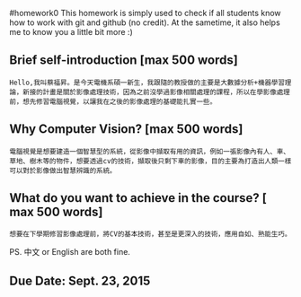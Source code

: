 #homework0
This homework is simply used to check if all students know how to work with git and github (no credit).
At the sametime, it also helps me to know you a little bit more :)

## Brief self-introduction [max 500 words]
    Hello,我叫蔡福昇。是今天電機系碩一新生，我跟隨的教授做的主要是大數據分析+機器學習理論，新接的計畫是關於影像處理技術，因為之前沒學過影像相關處理的課程，所以在學影像處理前，想先修習電腦視覺，以讓我在之後的影像處理的基礎能扎實一些。
## Why Computer Vision? [max 500 words]
    電腦視覺是想要建造一個智慧型的系統，從影像中擷取有用的資訊，例如一張影像內有人、車、草地、樹木等的物件，想要透過cv的技術，擷取後只剩下車的影像，目的主要為打造出人類一樣可以對於影像做出智慧辨識的系統。
## What do you want to achieve in the course? [ max 500 words]
    想要在下學期修習影像處理前，將CV的基本技術，甚至是更深入的技術，應用自如、熟能生巧。
PS. 中文 or English are both fine.

## Due Date: Sept. 23, 2015

